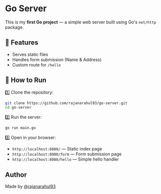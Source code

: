 # Go Server

This is my **first Go project** — a simple web server built using Go's `net/http` package.

## 📑 Features

- Serves static files
- Handles form submission (Name & Address)
- Custom route for `/hello`

## 🚀 How to Run

1️⃣ Clone the repository:

```bash
git clone https://github.com/rajanarahul93/go-server.git
cd go-server
````

2️⃣ Run the server:

```bash
go run main.go
```

3️⃣ Open in your browser:

* `http://localhost:8080/` — Static index page
* `http://localhost:8080/form` — Form submission page
* `http://localhost:8080/hello` — Simple hello handler

##  Author

Made  by [@rajanarahul93](https://github.com/rajanarahul93)